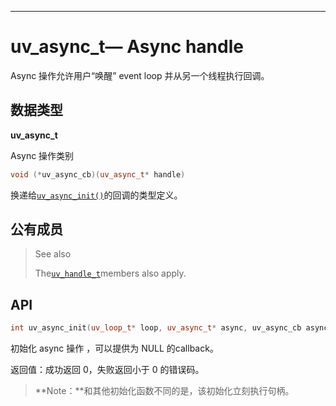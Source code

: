 
---

# uv\_async\_t— Async handle

Async 操作允许用户“唤醒” event loop 并从另一个线程执行回调。

## 数据类型

**uv\_async\_t**

Async 操作类别

```cpp
void (*uv_async_cb)(uv_async_t* handle)
```

换递给[`uv_async_init()`](http://docs.libuv.org/en/v1.x/async.html#c.uv_async_init)的回调的类型定义。

## 公有成员

> See also
>
> The[`uv_handle_t`](http://docs.libuv.org/en/v1.x/handle.html#c.uv_handle_t)members also apply.

## API

```cpp
int uv_async_init(uv_loop_t* loop, uv_async_t* async, uv_async_cb async_cb)
```

初始化 async 操作 ，可以提供为 NULL 的callback。

返回值：成功返回 0，失败返回小于 0 的错误码。

> **Note：**和其他初始化函数不同的是，该初始化立刻执行句柄。



